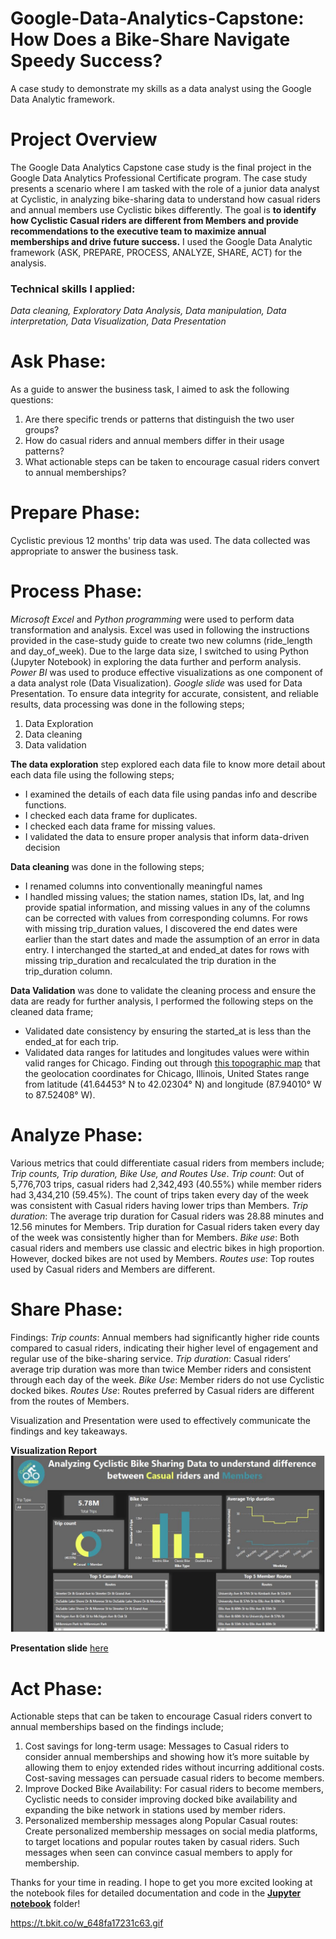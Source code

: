 # Google-Data-Analytics-Capstone: How Does a Bike-Share Navigate Speedy Success?

A case study to demonstrate my skills as a data analyst using the Google Data Analytic framework.

# Project Overview

The Google Data Analytics Capstone case study is the final project in the Google Data Analytics Professional Certificate program. The case study presents a scenario where I am tasked with the role of a junior data analyst at Cyclistic, in analyzing bike-sharing data to understand how casual riders and annual members use Cyclistic bikes differently. The goal is **to identify how Cyclistic Casual riders are different from Members and provide recommendations to the executive team to maximize annual memberships and drive future success.** I used the Google Data Analytic framework (ASK, PREPARE, PROCESS, ANALYZE, SHARE, ACT) for the analysis.

### Technical skills I applied:

_Data cleaning, Exploratory Data Analysis, Data manipulation, Data interpretation, Data Visualization, Data Presentation_

# Ask Phase:

As a guide to answer the business task, I aimed to ask the following questions:
1.	Are there specific trends or patterns that distinguish the two user groups?
2.	How do casual riders and annual members differ in their usage patterns? 
3.	What actionable steps can be taken to encourage casual riders convert to annual memberships?

# Prepare Phase:

Cyclistic previous 12 months' trip data was used. The data collected was appropriate to answer the business task.

# Process Phase:

_Microsoft Excel_ and _Python programming_ were used to perform data transformation and analysis. 
Excel was used in following the instructions provided in the case-study guide to create two new columns (ride_length and day_of_week). 
Due to the large data size, I switched to using Python (Jupyter Notebook) in exploring the data further and perform analysis.
_Power BI_ was used to produce effective visualizations as one component of a data analyst role (Data Visualization).
_Google slide_ was used for Data Presentation.
To ensure data integrity for accurate, consistent, and reliable results, data processing was done in the following steps;
1. Data Exploration
2. Data cleaning
3. Data validation

**The data exploration** step explored each data file to know more detail about each data file using the following steps;
- I examined the details of each data file using pandas info and describe functions.
- I checked each data frame for duplicates.
- I checked each data frame for missing values.
- I validated the data to ensure proper analysis that inform data-driven decision

**Data cleaning** was done in the following steps;
- I renamed columns into conventionally meaningful names
- I handled missing values; the station names, station IDs, lat, and lng provide spatial information, and missing values in any of the columns can be corrected with values from corresponding columns. For rows with missing trip_duration values, I discovered the end dates were earlier than the start dates and made the assumption of an error in data entry. I interchanged the started_at and ended_at dates for rows with missing trip_duration and recalculated the trip duration in the trip_duration column.

**Data Validation** was done to validate the cleaning process and ensure the data are ready for further analysis, I performed the following steps on the cleaned data frame;
- Validated date consistency by ensuring the started_at is less than the ended_at for each trip.
- Validated data ranges for latitudes and longitudes values were within valid ranges for Chicago. Finding out through [this topographic map](https://en-us.topographic-map.com/map-c6m2/Chicago/) that the geolocation coordinates for Chicago, Illinois, United States range from latitude (41.64453° N to 42.02304° N) and longitude (87.94010° W to 87.52408° W).

# Analyze Phase:

Various metrics that could differentiate casual riders from members include; _Trip counts, Trip duration, Bike Use, and Routes Use_.
_Trip count_: Out of 5,776,703 trips, casual riders had 2,342,493 (40.55%) while member riders had 3,434,210 (59.45%). The count of trips taken every day of the week was consistent with Casual riders having lower trips than Members.
_Trip duration_: The average trip duration for Casual riders was 28.88 minutes and 12.56 minutes for Members. Trip duration for Casual riders taken every day of the week was consistently higher than for Members.
_Bike use_: Both casual riders and members use classic and electric bikes in high proportion. However, docked bikes are not used by Members.
_Routes use_: Top routes used by Casual riders and Members are different.

# Share Phase:

Findings:
_Trip counts_: Annual members had significantly higher ride counts compared to casual riders, indicating their higher level of engagement and regular use of the bike-sharing service.
_Trip duration_: Casual riders’ average trip duration was more than twice Member riders and consistent through each day of the week.
_Bike Use_: Member riders do not use Cyclistic docked bikes.
_Routes Use_: Routes preferred by Casual riders are different from the routes of Members. 

Visualization and Presentation were used to effectively communicate the findings and key takeaways.

**Visualization Report**
![Result](Visual_report.jpg)

**Presentation slide** [here](Cyclistic_Bike_share_Presentation.pdf)

# Act Phase:

Actionable steps that can be taken to encourage Casual riders convert to annual memberships based on the findings include;
1.	Cost savings for long-term usage: Messages to Casual riders to consider annual memberships and showing how it’s more suitable by allowing them to enjoy extended rides without incurring additional costs. Cost-saving messages can persuade casual riders to become members.
2.	Improve Docked Bike Availability: For casual riders to become members, Cyclistic needs to consider improving docked bike availability and expanding the bike network in stations used by member riders. 
3.	Personalized membership messages along Popular Casual routes: Create personalized membership messages on social media platforms, to target locations and popular routes taken by casual riders. Such messages when seen can convince casual members to apply for membership.

Thanks for your time in reading. I hope to get you more excited looking at the notebook files for detailed documentation and code in the [**Jupyter notebook**](Jupyter_notebooks) folder!


https://t.bkit.co/w_648fa17231c63.gif
